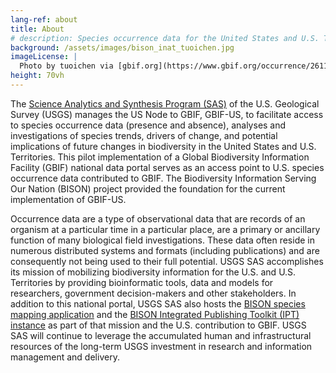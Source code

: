 ```yaml
---
lang-ref: about
title: About
# description: Species occurrence data for the United States and U.S. Territories.
background: /assets/images/bison_inat_tuoichen.jpg
imageLicense: |
  Photo by tuoichen via [gbif.org](https://www.gbif.org/occurrence/2611156916)
height: 70vh
---
```

The [Science Analytics and Synthesis Program (SAS)](https://www.usgs.gov/core-science-systems/science-analytics-and-synthesis) of the U.S. Geological Survey (USGS) manages the US Node to GBIF, GBIF-US, to facilitate access to species occurrence data (presence and absence), analyses and investigations of species trends, drivers of change, and potential implications of future changes in biodiversity in the United States and U.S. Territories. This pilot implementation of a Global Biodiversity Information Facility (GBIF) national data portal serves as an access point to U.S. species occurrence data contributed to GBIF. The Biodiversity Information Serving Our Nation (BISON) project provided the foundation for the current implementation of GBIF-US.  

  

Occurrence data are a type of observational data that are records of an organism at a particular time in a particular place, are a primary or ancillary function of many biological field investigations. These data often reside in numerous distributed systems and formats (including publications) and are consequently not being used to their full potential. USGS SAS accomplishes its mission of mobilizing biodiversity information for the U.S. and U.S. Territories by providing bioinformatic tools, data and models for researchers, government decision-makers and other stakeholders. In addition to this national portal, USGS SAS also hosts the [BISON species mapping application](https://bison.usgs.gov/) and the [BISON Integrated Publishing Toolkit (IPT) instance](https://bison.usgs.gov/ipt) as part of that mission and the U.S. contribution to GBIF. USGS SAS will continue to leverage the accumulated human and infrastructural resources of the long-term USGS investment in research and information management and delivery. 